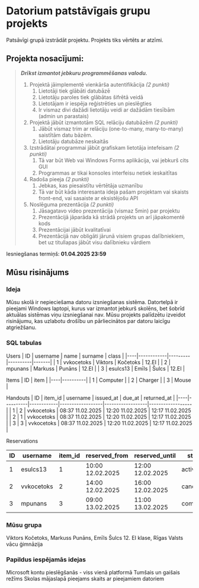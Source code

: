 # Datorium patstāvīgais grupu projekts
Patsāvīgi grupā izstrādāt projektu. Projekts tiks vērtēts ar atzīmi.

## Projekta nosacījumi:
> ***Drīkst izmantot jebkuru programmēšanas valodu.***
> 1. Projektā jāimplementē vienkārša autentifikācija *(2 punkti)*
>     1. Lietotāji tiek glābāti datubāzē
>     2. Lietotāju paroles tiek glābātas šifrētā veidā
>     3. Lietotājam ir iespēja reģistrēties un pieslēgties
>     4. Ir vismaz divi dažādi lietotāju veidi ar dažādām tiesībām (admin un parastais)
> 2. Projektā jābūt izmantotām SQL relāciju datubāzēm *(2 punkti)*
>     1. Jābūt vismaz trim ar relāciju (one-to-many, many-to-many) saistītām datu bāzēm.
>     2. Lietotāju datubāze neskaitās
> 3. Izstrādātai programmai jābūt grafiskam lietotāja intefeisam *(2 punkti)*
>     1. Tā var būt Web vai Windows Forms aplikācija, vai jebkurš cits GUI
>     2. Programmas ar tikai konsoles interfeisu netiek ieskaitītas
> 4. Radoša pieeja *(2 punkti)*
>     1. Jebkas, kas piesaistītu vērtētāja uzmanību
>     2. Tā var būt kāda interesanta ideja pašam projektam vai skaists front-end, vai sasaiste ar eksistējošu API
> 5. Noslēguma prezentācija *(2 punkti)*
>     1. Jāsagatavo video prezentācija (vismaz 5min) par projektu
>     2. Prezentācijā jāparāda kā strādā projekts un arī jāpakomentē kods
>     3. Prezentācijai jābūt kvalitatīvai
>     4. Prezentācijā nav obligāti jārunā visiem grupas dalībniekiem, bet uz titullapas jābūt visu dalībnieku vārdiem

Iesniegšanas termiņš: **01.04.2025 23:59**

## Mūsu risinājums

### Ideja
Mūsu skolā ir nepieciešama datoru izsniegšanas sistēma. Datortelpā ir pieejami Windows laptopi, kurus var izmantot jebkurš skolēns, bet šobrīd aktuālas sistēmas viņu izsniegšanai nav. 
Mūsu projekts palīdzētu izveidot risinājumu, kas uzlabotu drošību un pārliecinātos par datoru laicīgu atgriežšanu.

### SQL tabulas
Users
| ID | username   | name    | surname  | class |
|----|------------|---------|----------|-------|
| 1  | vvkocetoks | Viktors | Kočetoks | 12.EI |
| 2  | mpunans    | Markuss | Punāns   | 12.EI |
| 3  | esulcs13   | Emīls   | Šulcs    | 12.EI |

Items
| ID | item     |
|----|----------|
| 1  | Computer |
| 2  | Charger  |
| 3  | Mouse    |

Handouts
| ID | item_id  | username   | issued_at        | due_at           | returned_at      |
|----|----------|------------|------------------|------------------|------------------|
| 1  | 2        | vvkocetoks | 08:37 11.02.2025 | 12:20 11.02.2025 | 12:17 11.02.2025 |
| 2  | 1        | vvkocetoks | 08:37 11.02.2025 | 12:20 11.02.2025 | 12:17 11.02.2025 |
| 3  | 3        | vvkocetoks | 08:37 11.02.2025 | 12:20 11.02.2025 | 12:17 11.02.2025 |

Reservations

| ID | username   | item_id | reserved_from     | reserved_until   | status    |
|----|------------|---------|-------------------|------------------|-----------|
| 1  | esulcs13   | 1       | 10:00 12.02.2025  | 12:00 12.02.2025 | active    |
| 2  | vvkocetoks | 2       | 14:00 12.02.2025  | 16:00 12.02.2025 | cancelled |
| 3  | mpunans    | 3       | 09:00 13.02.2025  | 11:00 13.02.2025 | completed |


### Mūsu grupa
Viktors Kočetoks, Markuss Punāns, Emīls Šulcs
12. EI klase, Rīgas Valsts vācu ģimnāzija

### Papildus iespējamās idejas
Microsoft kontu pieslēgšanās - viss vienā platformā
Tumšais un gaišais režīms
Skolas mājaslapā pieejams skaits ar pieejamiem datoriem
